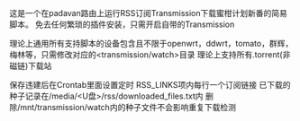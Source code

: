 这是一个在padavan路由上运行RSS订阅Transmission下载蜜柑计划新番的简易脚本。
免去任何繁琐的插件安装，只需开启自带的Transmission

理论上通用所有支持脚本的设备包含且不限于openwrt，ddwrt，tomato，群辉，梅林等，只需修改对应的<transmission/watch>目录
理论上支持所有.torrent(非磁链)下载站

保存违建后在Crontab里面设置定时
RSS_LINKS项内每行一个订阅链接
已下载的种子记录在/media/<U盘>/rss/downloaded_files.txt内
删除/mnt/transmission/watch内的种子文件不会影响重复下载检测
